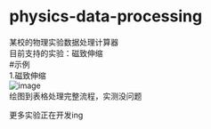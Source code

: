 # physics-data-processing
某校的物理实验数据处理计算器  
目前支持的实验：磁致伸缩  
#示例  
1.磁致伸缩  
![image](https://github.com/user-attachments/assets/45200344-19d2-4814-951e-9688426eeeb0)  
绘图到表格处理完整流程，实测没问题  


更多实验正在开发ing
